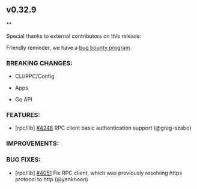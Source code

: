## v0.32.9

\*\*

Special thanks to external contributors on this release:

Friendly reminder, we have a [bug bounty
program](https://hackerone.com/tendermint).

### BREAKING CHANGES:

- CLI/RPC/Config

- Apps

- Go API

### FEATURES:
- [rpc/lib] [\#4248](https://github.com/tendermint/tendermint/issues/4248) RPC client basic authentication support (@greg-szabo)

### IMPROVEMENTS:

### BUG FIXES:
- [rpc/lib] [\#4051](https://github.com/tendermint/tendermint/pull/4131) Fix RPC client, which was previously resolving https protocol to http (@yenkhoon)
